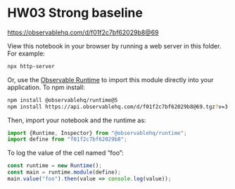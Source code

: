 # HW03 Strong baseline

https://observablehq.com/d/f01f2c7bf62029b8@69

View this notebook in your browser by running a web server in this folder. For
example:

~~~sh
npx http-server
~~~

Or, use the [Observable Runtime](https://github.com/observablehq/runtime) to
import this module directly into your application. To npm install:

~~~sh
npm install @observablehq/runtime@5
npm install https://api.observablehq.com/d/f01f2c7bf62029b8@69.tgz?v=3
~~~

Then, import your notebook and the runtime as:

~~~js
import {Runtime, Inspector} from "@observablehq/runtime";
import define from "f01f2c7bf62029b8";
~~~

To log the value of the cell named “foo”:

~~~js
const runtime = new Runtime();
const main = runtime.module(define);
main.value("foo").then(value => console.log(value));
~~~
